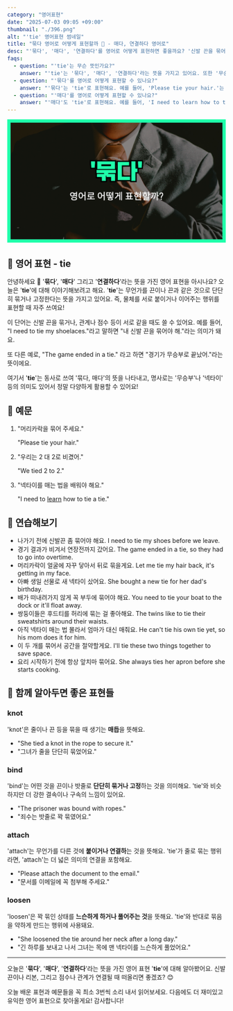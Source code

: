 ```yaml
---
category: "영어표현"
date: "2025-07-03 09:05 +09:00"
thumbnail: "./396.png"
alt: "'tie' 영어표현 썸네일"
title: "묶다 영어로 어떻게 표현할까 🤝 - 매다, 연결하다 영어로"
desc: "'묶다', '매다', '연결하다'를 영어로 어떻게 표현하면 좋을까요? '신발 끈을 묶어야 해', '경기가 무승부로 끝났어' 등을 영어로 표현하는 법을 배워봅시다. 다양한 예문을 통해서 연습하고 본인의 표현으로 만들어 보세요."
faqs:
  - question: "'tie'는 무슨 뜻인가요?"
    answer: "'tie'는 '묶다', '매다', '연결하다'라는 뜻을 가지고 있어요. 또한 '무승부'라는 의미도 있어 여러 상황에서 쓸 수 있어요."
  - question: "'묶다'를 영어로 어떻게 표현할 수 있나요?"
    answer: "'묶다'는 'tie'로 표현해요. 예를 들어, 'Please tie your hair.'는 '머리카락을 묶어 주세요.'라는 뜻이에요."
  - question: "'매다'를 영어로 어떻게 표현할 수 있나요?"
    answer: "'매다'도 'tie'로 표현해요. 예를 들어, 'I need to learn how to tie a tie.'는 '넥타이를 매는 법을 배워야 해요.'라는 뜻이에요."
---
```


!['tie' 영어표현](./396.png)

## 🌟 영어 표현 - tie

안녕하세요 👋 '**묶다**', '**매다**' 그리고 '**연결하다**'라는 뜻을 가진 영어 표현을 아시나요? 오늘은 '**tie**'에 대해 이야기해보려고 해요. '**tie**'는 무언가를 끈이나 끈과 같은 것으로 단단히 묶거나 고정한다는 뜻을 가지고 있어요. 즉, 물체를 서로 붙이거나 이어주는 행위를 표현할 때 자주 쓰여요!

이 단어는 신발 끈을 묶거나, 관계나 점수 등이 서로 같을 때도 쓸 수 있어요. 예를 들어, "I need to tie my shoelaces."라고 말하면 "내 신발 끈을 묶어야 해."라는 의미가 돼요.

또 다른 예로, "The game ended in a tie." 라고 하면 "경기가 무승부로 끝났어."라는 뜻이에요.

여기서 '**tie**'는 동사로 쓰여 '묶다, 매다'의 뜻을 나타내고, 명사로는 '무승부'나 '넥타이' 등의 의미도 있어서 정말 다양하게 활용할 수 있어요!

## 📖 예문

1. "머리카락을 묶어 주세요."

   "Please tie your hair."

2. "우리는 2 대 2로 비겼어."

   "We tied 2 to 2."

3. "넥타이를 매는 법을 배워야 해요."

   "I need to [learn](/blog/in-english/245.learn/) how to tie a tie."

## 💬 연습해보기

<ul data-interactive-list>

  <li data-interactive-item>
    <span data-toggler>나가기 전에 신발끈 좀 묶어야 해요.</span>
    <span data-answer>I need to tie my shoes before we leave.</span>
  </li>

  <li data-interactive-item>
    <span data-toggler>경기 결과가 비겨서 연장전까지 갔어요.</span>
    <span data-answer>The game ended in a tie, so they had to go into overtime.</span>
  </li>

  <li data-interactive-item>
    <span data-toggler>머리카락이 얼굴에 자꾸 닿아서 뒤로 묶을게요.</span>
    <span data-answer>Let me tie my hair back, it's getting in my face.</span>
  </li>

  <li data-interactive-item>
    <span data-toggler>아빠 생일 선물로 새 넥타이 샀어요.</span>
    <span data-answer>She bought a new tie for her dad's birthday.</span>
  </li>

  <li data-interactive-item>
    <span data-toggler>배가 떠내려가지 않게 꼭 부두에 묶어야 해요.</span>
    <span data-answer>You need to tie your boat to the dock or it'll float away.</span>
  </li>

  <li data-interactive-item>
    <span data-toggler>쌍둥이들은 후드티를 허리에 묶는 걸 좋아해요.</span>
    <span data-answer>The twins like to tie their sweatshirts around their waists.</span>
  </li>

  <li data-interactive-item>
    <span data-toggler>아직 넥타이 매는 법 몰라서 엄마가 대신 매줘요.</span>
    <span data-answer>He can't tie his own tie yet, so his mom does it for him.</span>
  </li>

  <li data-interactive-item>
    <span data-toggler>이 두 개를 묶어서 공간을 절약할게요.</span>
    <span data-answer>I'll tie these two things together to save space.</span>
  </li>

  <li data-interactive-item>
    <span data-toggler>요리 시작하기 전에 항상 앞치마 묶어요.</span>
    <span data-answer>She always ties her apron before she starts cooking.</span>
  </li>

</ul>

## 🤝 함께 알아두면 좋은 표현들

### knot

'knot'은 줄이나 끈 등을 묶을 때 생기는 **매듭**을 뜻해요.

- "She tied a knot in the rope to secure it."
- "그녀가 줄을 단단히 묶었어요."

### bind

'bind'는 어떤 것을 끈이나 밧줄로 **단단히 묶거나 고정**하는 것을 의미해요. 'tie'와 비슷하지만 더 강한 결속이나 구속의 느낌이 있어요.

- "The prisoner was bound with ropes."
- "죄수는 밧줄로 꽉 묶였어요."

### attach

'attach'는 무언가를 다른 것에 **붙이거나 연결하**는 것을 뜻해요. 'tie'가 줄로 묶는 행위라면, 'attach'는 더 넓은 의미의 연결을 포함해요.

- "Please attach the document to the email."
- "문서를 이메일에 꼭 첨부해 주세요."

### loosen

'loosen'은 꽉 묶인 상태를 **느슨하게 하거나 풀어주는 것**을 뜻해요. 'tie'와 반대로 묶음을 약하게 만드는 행위에 사용돼요.

- "She loosened the tie around her neck after a long day."
- "긴 하루를 보내고 나서 그녀는 목에 맨 넥타이를 느슨하게 풀었어요."

---

오늘은 '**묶다**', '**매다**', '**연결하다**'라는 뜻을 가진 영어 표현 '**tie**'에 대해 알아봤어요. 신발 끈이나 리본, 그리고 점수나 관계가 연결될 때 떠올리면 좋겠죠? 😊

오늘 배운 표현과 예문들을 꼭 최소 3번씩 소리 내서 읽어보세요. 다음에도 더 재미있고 유익한 영어 표현으로 찾아올게요! 감사합니다!

